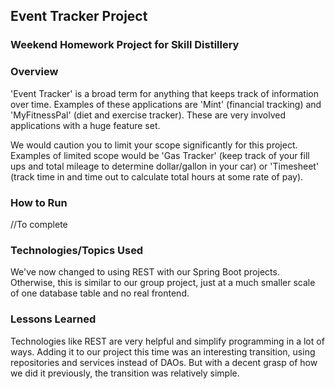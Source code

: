 ## Event Tracker Project

### Weekend Homework Project for Skill Distillery

### Overview
'Event Tracker' is a broad term for anything that keeps track of information over time. Examples of these applications are 'Mint' (financial tracking) and 'MyFitnessPal' (diet and exercise tracker). These are very involved applications with a huge feature set.

We would caution you to limit your scope significantly for this project. Examples of limited scope would be 'Gas Tracker' (keep track of your fill ups and total mileage to determine dollar/gallon in your car) or 'Timesheet' (track time in and time out to calculate total hours at some rate of pay).


### How to Run
//To complete


### Technologies/Topics Used
We've now changed to using REST with our Spring Boot projects. Otherwise, this is similar to our group project, just at a much smaller scale of one database table and no real frontend.


### Lessons Learned
Technologies like REST are very helpful and simplify programming in a lot of ways. Adding it to our project this time was an interesting transition, using repositories and services instead of DAOs. But with a decent grasp of how we did it previously, the transition was relatively simple.
